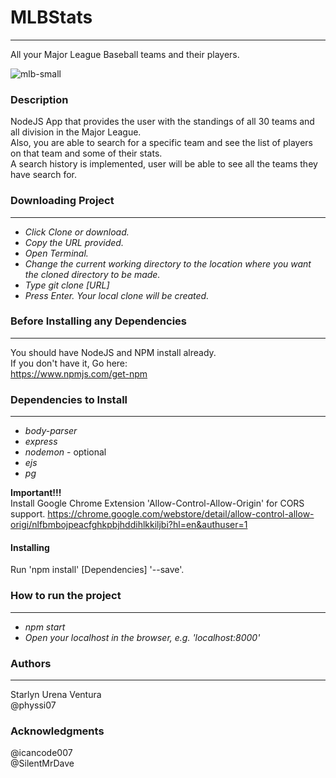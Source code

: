 # MLBStats
---
All your Major League Baseball teams and their players.

![mlb-small](https://user-images.githubusercontent.com/36493537/44617138-9f089500-a82b-11e8-88ff-f0111d7f9447.gif)

### Description  
NodeJS App that provides the user with the standings of all 30 teams and all division in the Major League.  
Also, you are able to search for a specific team and see the list of players on that team and some of their stats.  
A search history is implemented, user will be able to see all the teams they have search for.  

### Downloading Project  
---
* *Click Clone or download.*
* *Copy the URL provided.*
* *Open Terminal.*
* *Change the current working directory to the location where you want the cloned directory to be made.*
* *Type git clone [URL]*
* *Press Enter. Your local clone will be created.*

### Before Installing any Dependencies
---
You should have NodeJS and NPM install already.  
If you don't have it, Go here:  
https://www.npmjs.com/get-npm

### Dependencies to Install  
---
* *body-parser*
* *express*
* *nodemon* - optional
* *ejs*
* *pg*

**Important!!!**  
Install Google Chrome Extension 'Allow-Control-Allow-Origin' for CORS support.
https://chrome.google.com/webstore/detail/allow-control-allow-origi/nlfbmbojpeacfghkpbjhddihlkkiljbi?hl=en&authuser=1

#### Installing  
Run 'npm install' [Dependencies] '--save'.

### How to run the project
---
* *npm start*
* *Open your localhost in the browser, e.g. 'localhost:8000'*

### Authors
---
Starlyn Urena Ventura  
@physsi07

### Acknowledgments
@icancode007  
@SilentMrDave
